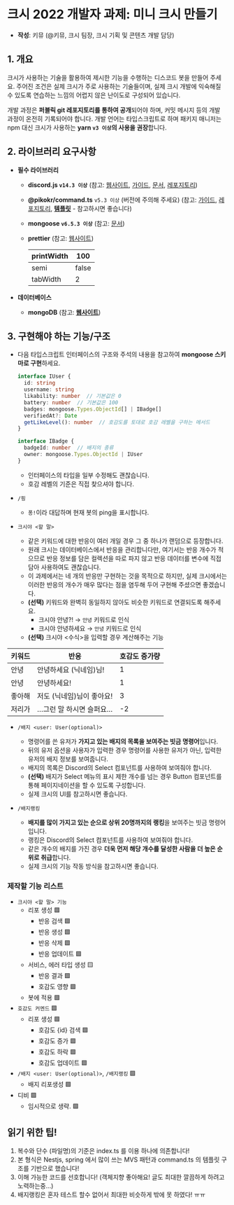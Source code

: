 # 크시 2022 개발자 과제: 미니 크시 만들기

- **작성**: 키뮤 (@키뮤, 크시 팀장, 크시 기획 및 콘텐츠 개발 담당)

## 1. 개요

크시가 사용하는 기술을 활용하여 제시한 기능을 수행하는 디스코드 봇을 만들어 주세요. 주어진 조건은 실제 크시가 주로 사용하는 기술들이며, 실제 크시 개발에 익숙해질 수 있도록 연습하는 느낌의 어렵지 않은 난이도로 구성되어 있습니다.

개발 과정은 **퍼블릭 git 레포지토리를 통하여 공개**되어야 하며, 커밋 메시지 등의 개발 과정이 온전히 기록되어야 합니다. 개발 언어는 타입스크립트로 하며 패키지 매니저는 npm 대신 크시가 사용하는 **yarn `v3 이상`의 사용을 권장**합니다.


## 2. 라이브러리 요구사항
- **필수 라이브러리**
    - **discord.js `v14.3 이상`** (참고: [웹사이트](https://discord.js.org/#/), [가이드](https://discordjs.guide/#before-you-begin), [문서](https://discord.js.org/#/docs/discord.js/main/general/welcome), [레포지토리](https://github.com/discordjs/discord.js/))
    - **@pikokr/command.ts** `v5.3 이상` (버전에 주의해 주세요) (참고: [가이드](https://cts.pikokr.dev/next/tutorial/intro), [레포지토리](https://github.com/pikokr/command.ts), [**템플릿**](https://github.com/pikokr/command.ts-v5-template) - 참고하시면 좋습니다)
    - **mongoose `v6.5.3 이상`** (참고: [문서](https://mongoosejs.com/docs/guide.html))
    - **prettier** (참고: [웹사이트](https://prettier.io/))


        | printWidth | 100 |
        | --- | --- |
        | semi | false |
        | tabWidth | 2 |

- **데이터베이스**
    - **mongoDB** (참고: **[웹사이트](https://www.mongodb.com/home)**)

## 3. 구현해야 하는 기능/구조
- 다음 타입스크립트 인터페이스의 구조와 주석의 내용을 참고하여 **mongoose 스키마로 구현**하세요.

    ```ts
    interface IUser {
      id: string
      username: string
      likability: number  // 기본값은 0
      battery: number  // 기본값은 100
      badges: mongoose.Types.ObjectId[] | IBadge[]
      verifiedAt?: Date
      getLikeLevel(): number  // 호감도를 토대로 호감 레벨을 구하는 메서드
    }
    
    interface IBadge {
      badgeId: number  // 배지의 종류
      owner: mongoose.Types.ObjectId | IUser
    }
    ```

    - 인터페이스의 타입을 일부 수정해도 괜찮습니다.
    - 호감 레벨의 기준은 직접 찾으셔야 합니다.

- `/핑`
    - `퐁!`이라 대답하며 현재 봇의 ping을 표시합니다.

- `크시야 <할 말>`
    - 같은 키워드에 대한 반응이 여러 개일 경우 그 중 하나가 랜덤으로 등장합니다.
    - 원래 크시는 데이터베이스에서 반응을 관리합니다만, 여기서는 반응 개수가 적으므로 반응 정보를 담은 컬렉션을 따로 파지 않고 반응 데이터를 변수에 직접 담아 사용하여도 괜찮습니다.
    - 이 과제에서는 네 개의 반응만 구현하는 것을 목적으로 하지만, 실제 크시에서는 이러한 반응의 개수가 매우 많다는 점을 염두해 두어 구현해 주셨으면 좋겠습니다.
    - **(선택)** 키워드와 완벽히 동일하지 않아도 비슷한 키워드로 연결되도록 해주세요.
      - 크시야 안녕?! → `안녕` 키워드로 인식
      - 크시야 안녕하세요 → `안녕` 키워드로 인식
    - **(선택)** 크시야 <수식>을 입력할 경우 계산해주는 기능


| 키워드 | 반응              | 호감도 증가량 |
|-----|-----------------|---------|
| 안녕  | 안녕하세요 (닉네임)님!   | 1       |
| 안녕  | 안녕하세요!          | 1       |
| 좋아해 | 저도 (닉네임)님이 좋아요! | 3       |
| 저리가 | …그런 말 하시면 슬퍼요…  | -2      |

- `/배지 <user: User(optional)>`
    - 명령어를 쓴 유저가 **가지고 있는 배지의 목록을 보여주는 빗금 명령어**입니다.
    - 뒤의 유저 옵션을 사용자가 입력한 경우 명령어를 사용한 유저가 아닌, 입력한 유저의 배지 정보를 보여줍니다.
    - 배지의 목록은 Discord의 Select 컴포넌트를 사용하여 보여줘야 합니다.
    - **(선택)** 배지가 Select 메뉴의 표시 제한 개수를 넘는 경우 Button 컴포넌트를 통해 페이지네이션을 할 수 있도록 구성합니다.
    - 실제 크시의 UI를 참고하시면 좋습니다.

- `/배지랭킹`
    - **배지를 많이 가지고 있는 순으로 상위 20명까지의 랭킹**을 보여주는 빗금 명령어입니다.
    - 랭킹은 Discord의 Select 컴포넌트를 사용하여 보여줘야 합니다.
    - 같은 개수의 배지를 가진 경우 **더욱 먼저 해당 개수를 달성한 사람을 더 높은 순위로 취급**합니다.
    - 실제 크시의 기능 작동 방식을 참고하시면 좋습니다.

### 제작할 기능 리스트
- `크시야 <할 말> 기능`
    - 리포 생성 🟩
        - 반응 검색 🟩
        - 반응 생성 🟩
        - 반응 삭제 🟩
        - 반응 업데이트 🟩
    - 서비스, 에러 타입 생성 🟨
        - 반응 결과 🟩
        - 호감도 영향 🟩
    - 봇에 적용 🟩
- `호감도 커멘드` 🟩
    - 리포 생성 🟩
        - 호감도 {id} 검색 🟩
        - 호감도 증가 🟩
        - 호감도 하락 🟩
        - 호감도 업데이트 🟩
- `/배지 <user: User(optional)>`, `/배지랭킹` 🟩
    - 배지 리포생성 🟩
- 디비 🟩 
    - 임시적으로 생략. 🟩


## 읽기 위한 팁!
1. 복수와 단수 (파일명)의 기준은 index.ts 를 이용 하나에 의존합니다!
2. 본 형식은 Nestjs, spring 에서 많이 쓰는 MVS 패턴과 command.ts 의 템플릿 구조를 기반으로 했습니다!
3. 이해 가능한 코드를 선호합니다! (객체지향 좋아해요! 글도 최대한 깔끔하게 하려고 노력하는중...)
4. 배지랭킹은 혼자 테스트 할수 없어서 최대한 비슷하게 밖에 못 하였다! ㅠㅠ